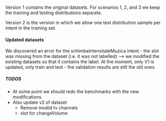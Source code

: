 Version 1 contains the original datasets. For scenarios 1, 2, and 3 we keep the training 
and testing distributions separate.

Version 2 is the version in which we allow one test distribution sample per intent in the 
training set.



#### Updated datasets
We discovered an error for the schimbaIntensitateMuzica intent - the slot was 
missing from the dataset (i.e. it was not labelled) --> we modified the existing
datasets so that it contains the label. At the moment, only V1 is updated, only train
and test - the validation results are still the old ones.

##### TODOS
* At some point we should redo the benchmarks with the new modifications.
* Also update v2 of dataset
    * Remove invalid tv channels
    * slot for changeVolume
 